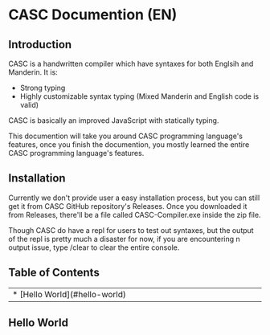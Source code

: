 # CASC Documention (EN)  

## Introduction  

CASC is a handwritten compiler which have syntaxes for both Englsih and Manderin. It is:  

* Strong typing
* Highly customizable syntax typing (Mixed Manderin and English code is valid)

CASC is basically an improved JavaScript with statically typing.

This documention will take you around CASC programming language's features, once you finish the documention, you mostly learned the entire CASC programming language's features.

## Installation

Currently we don't provide user a easy installation process, but you can still get it from CASC GitHub repository's Releases. Once you downloaded it from Releases, there'll be a file called CASC-Compiler.exe inside the zip file.

Though CASC do have a repl for users to test out syntaxes, but the output of the repl is pretty much a disaster for now, if you are encountering n output issue, type /clear to clear the entire console.



## Table of Contents

<table>
    <tr><td width=33% valign=top>
* [Hello World](#hello-world)
    </td>
    </tr>
</table>

## Hello World